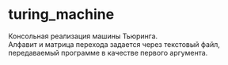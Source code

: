 # turing_machine
Консольная реализация машины Тьюринга.<br>
Алфавит и матрица перехода задается через текстовый файл, <br>передаваемый программе в качестве первого аргумента.
